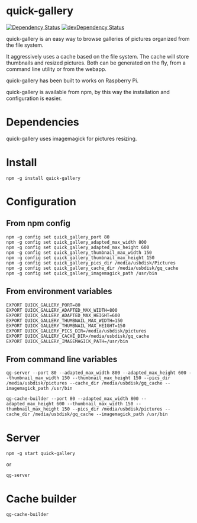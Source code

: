 # quick-gallery

[![Dependency Status](https://david-dm.org/tmorin/quick-gallery.png)](https://david-dm.org/tmorin/quick-gallery)
[![devDependency Status](https://david-dm.org/tmorin/quick-gallery/dev-status.png)](https://david-dm.org/tmorin/quick-gallery#info=devDependencies)

quick-gallery is an easy way to browse galleries of pictures organized from the file system.

It aggressively uses a cache based on the file system. The cache will store thumbnails and resized pictures.
Both can be generated on the fly, from a command line utility or from the webapp.

quick-gallery has been built to works on Raspberry Pi.

quick-gallery is available from npm, by this way the installation and configuration is easier.

# Dependencies

quick-gallery uses imagemagick for pictures resizing.

# Install
```shell
npm -g install quick-gallery
```

# Configuration

## From npm config
```shell
npm -g config set quick_gallery_port 80
npm -g config set quick_gallery_adapted_max_width 800
npm -g config set quick_gallery_adapted_max_height 600
npm -g config set quick_gallery_thumbnail_max_width 150
npm -g config set quick_gallery_thumbnail_max_height 150
npm -g config set quick_gallery_pics_dir /media/usbdisk/Pictures
npm -g config set quick_gallery_cache_dir /media/usbdisk/gq_cache
npm -g config set quick_gallery_imagemagick_path /usr/bin
```

## From environment variables
```shell
EXPORT QUICK_GALLERY_PORT=80
EXPORT QUICK_GALLERY_ADAPTED_MAX_WIDTH=800
EXPORT QUICK_GALLERY_ADAPTED_MAX_HEIGHT=600
EXPORT QUICK_GALLERY_THUMBNAIL_MAX_WIDTH=150
EXPORT QUICK_GALLERY_THUMBNAIL_MAX_HEIGHT=150
EXPORT QUICK_GALLERY_PICS_DIR=/media/usbdisk/pictures
EXPORT QUICK_GALLERY_CACHE_DIR=/media/usbdisk/gq_cache
EXPORT QUICK_GALLERY_IMAGEMAGICK_PATH=/usr/bin
```

## From command line variables
```shell
qg-server --port 80 --adapted_max_width 800 --adapted_max_height 600 --thumbnail_max_width 150 --thumbnail_max_height 150 --pics_dir /media/usbdisk/pictures --cache_dir /media/usbdisk/gq_cache --imagemagick_path /usr/bin
```

```shell
qg-cache-builder --port 80 --adapted_max_width 800 --adapted_max_height 600 --thumbnail_max_width 150 --thumbnail_max_height 150 --pics_dir /media/usbdisk/pictures --cache_dir /media/usbdisk/gq_cache --imagemagick_path /usr/bin
```

# Server

```shell
npm -g start quick-gallery
```
or
```shell
qg-server
```

# Cache builder

```shell
qg-cache-builder
```

